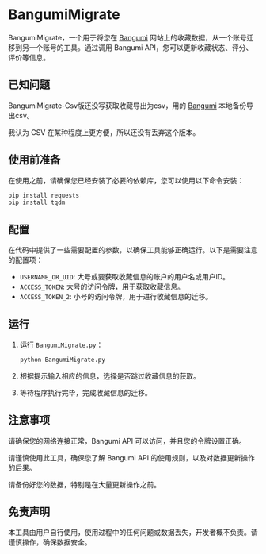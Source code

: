 # BangumiMigrate

BangumiMigrate，一个用于将您在    [Bangumi](https://bgm.tv/)    网站上的收藏数据，从一个账号迁移到另一个账号的工具。通过调用 Bangumi API，您可以更新收藏状态、评分、评价等信息。

## 已知问题
BangumiMigrate-Csv版还没写获取收藏导出为csv，用的    [Bangumi](https://github.com/czy0729/Bangumi)    本地备份导出csv。

我认为 CSV 在某种程度上更方便，所以还没有丢弃这个版本。
## 使用前准备

在使用之前，请确保您已经安装了必要的依赖库，您可以使用以下命令安装：

```bash
pip install requests
pip install tqdm
```
## 配置
在代码中提供了一些需要配置的参数，以确保工具能够正确运行。以下是需要注意的配置项：

- `USERNAME_OR_UID`: 大号或要获取收藏信息的账户的用户名或用户ID。
- `ACCESS_TOKEN`: 大号的访问令牌，用于获取收藏信息。
- `ACCESS_TOKEN_2`: 小号的访问令牌，用于进行收藏信息的迁移。

## 运行
1. 运行 `BangumiMigrate.py`：

    ```bash
    python BangumiMigrate.py
    ```
    
2. 根据提示输入相应的信息，选择是否跳过收藏信息的获取。

3. 等待程序执行完毕，完成收藏信息的迁移。

## 注意事项
请确保您的网络连接正常，Bangumi API 可以访问，并且您的令牌设置正确。

请谨慎使用此工具，确保您了解 Bangumi API 的使用规则，以及对数据更新操作的后果。

请备份好您的数据，特别是在大量更新操作之前。

## 免责声明
本工具由用户自行使用，使用过程中的任何问题或数据丢失，开发者概不负责。请谨慎操作，确保数据安全。
